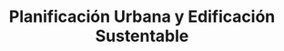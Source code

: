 ---
title: "Planificación Urbana y Edificación Sustentable"
expertise: 
    enable : true
    main_title: "Planificación Urbana y "
    color_title: "Edificación Sustentable"
    case_studies1: Algunos de
    case_studies2: Nuestros Proyectos
    main_bg_image_webp: images/expertise/planning-building/Planificacion-urbana-banner.jpg
    main_bg_image: images/expertise/planning-building/Planificacion-urbana-banner.jpg
    image_webp: images/expertise/planning-building/Planificacion-urbana-icono-1.png
    image: images/expertise/planning-building/Planificacion-urbana-icono-1.png
    extra_title : Ayudamos a diseñar y construir ciudades 
    extra_content : socialmente justas, económicamente robustas y ambientalmente amigables.
    bg_image : "images/backgrounds/Background-blanco-2.jpg"
    bg_image_webp : "images/backgrounds/Background-blanco-2.jpg"
    description : "This is meta description"
    subtitle: "Soluciones para ciudades y edificaciones"
    text: "Creamos soluciones para ciudades y edificaciones que reduzcan los costos de inversión y mantenimiento, mejoren la calidad de vida de sus habitantes y tengan un buen desempeño ambiental y energético."
    icon: ""
    key_message: Más de 50 ciudades beneficiadas con nuestro trabajo
    casestudy_item:
      # casestudy item loop
      - name: "Escenarios de crecimiento para evaluar los beneficios de la densificación urbana en la ciudad de León, Guanajuato"
        case_locations: León, Estado de Guanajuato, México
        case_years: 2019 - 2020
        case_clients: Agencia Alemana de Cooperación Internacional (GIZ) y el Gobierno de León, Guanajuato
        case_id: ph1
        case_content: "El proyecto consiste en el desarrollo de una serie de escenarios de crecimiento urbano para analizar los beneficios de la densificación urbana en terrenos baldíos previamente identificados dentro de la ciudad de León, Guanajuato. El proyecto es una colaboración con la Agencia Alemana de Cooperación Internacional (GIZ) para apoyar el proceso de planificación urbana en la ciudad de León, Guanajuato."
        tab_image: images/expertise/planning-building/Ilustra-1.png
        tab_image_webp: images/expertise/planning-building/Ilustra-1.png
        case_image: images/expertise/planning-building/P1_Leon_Gto.jpg
        case_image_webp: images/expertise/planning-building/P1_Leon_Gto.jpg
      # casestudy item loop
      - name: "Escenarios de Crecimiento Urbano para el Reino Hachemita de Jordania"
        case_locations: Amman, Russeifa, Zarqa, Irbid y Mafraq, Jordania
        case_years: 2017-2018
        case_clients: Grupo Banco Mundial y Korean Green Growth Trust Fund
        case_id: ph2
        case_content: "Mediante la modelación de escenarios urbanos, el gobierno nacional de Jordania y las autoridades locales de Amman, Irbid, Russeifa, Zarqa y Mafraq evaluaron estrategias e inversiones para impulsar un desarrollo urbano sustentable a largo plazo. El estudio compara diferentes alternativas de crecimiento urbano para las cinco ciudades. A través del estudio se comparó cuantitativamente el impacto de diferentes políticas públicas en lo ambiental, social y económico, informando a los tomadores de decisiones y generando consenso sobre las políticas que otorgan mayores beneficios. El proyecto se desarrolló con fondos del Korean Green Growth Trust Fund a través del Grupo Banco Mundial."
        tab_image: images/expertise/planning-building/Ilustra-2.png
        tab_image_webp: images/expertise/planning-building/Ilustra-2.png
        case_image: images/expertise/planning-building/P2_Jordania.jpg
        case_image_webp: images/expertise/planning-building/P2_Jordania.jpg
      # casestudy item loop
      - name: "Escenarios de Crecimiento Urbano para Indonesia"
        case_locations: Denpasar, Palu y Semarang, Indonesia
        case_years: 2017-2018
        case_clients: Grupo Banco Mundial y Gobierno Nacional de Indonesia
        case_id: ph3
        case_content: "Escenarios de Crecimiento Urbano para Indonesia es un proyecto fundado por Korean Green Growth Trust Fund a través del Grupo Banco Mundial, el cual tiene como objetivo el evaluar posibles patrones de desarrollo para las ciudades de Denpasar y Semarang. Se adaptaron dos herramientas –Suitability y Urban Performance y se desarrollaron escenarios de crecimiento urbano para visualizar los impactos de diferentes políticas públicas en las dimensiones ambiental, social y económica. Los escenarios evaluaron diferentes políticas urbanas en términos de disponibilidad de vivienda, eficiencia del agua, consumo de energía, balance de costos-ingresos y emisiones de gases de efecto invernadero, estimando así indicadores ambientales, sociales y económicos para cada escenario de crecimiento urbano. Además, se evaluaron los beneficios y las desventajas de diferentes combinaciones de políticas públicas, proyectos y condiciones para llegar a un consenso sobre la mejor ruta de desarrollo. Se instruyó a las partes interesadas sobre el uso de las herramientas de planificación urbana desarrolladas a través de varios talleres de desarrollo de capacidades.\n\n
        Finalmente, como una extensión para Indonesia, se propusieron áreas para la reubicación de asentamientos de población en Palu después del terremoto y tsunami de 2018."
        tab_image: images/expertise/planning-building/Ilustra-3.png
        tab_image_webp: images/expertise/planning-building/Ilustra-3.png
        case_image: images/expertise/planning-building/P3_Indonesia.jpg
        case_image_webp: images/expertise/planning-building/P3_Indonesia.jpg
---